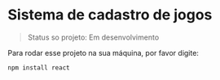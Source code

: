 # Sistema de cadastro de jogos

> Status so projeto: Em desenvolvimento

Para rodar esse projeto na sua máquina, por favor digite:

```
npm install react
```
